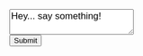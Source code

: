 <!DOCTYPE html>
<title>My Example</title>

<form action="/html/tags/html_form_tag_action.cfm" method="post">
<div>
<textarea name="comments" id="comments" style="font-family:sans-serif;font-size:1.2em;">
Hey... say something!
</textarea>
</div>
<input type="submit" value="Submit">
</form>
